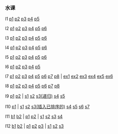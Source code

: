 ### 水课

l1 [p1](l1/l1p1.c) [p2](l1/l1p2.c) [p3](l1/l1p3.c) [p4](l1/l1p4.c) [p5](l1/l1p5.c)

l2 [p1](l2/l2p1.c) [p2](l2/l2p2.c) [p3](l2/l2p3.c) [p4](l2/l2p4.c) [p5](l2/l2p5.c) [p6](l2/l2p6.c)

l3 [p1](l3/l3p1.c) [p2](l3/l3p2.c) [p3](l3/l3p3.c) [p4](l3/l3p4.c) [p5](l3/l3p5.c) [p6](l3/l3p6.c)

l4 [p1](l4/l4p1.c) [p2](l4/l4p2.c) [p3](l4/l4p3.c) [p4](l4/l4p4.c) [p5](l4/l4p5.c) [p6](l4/l4p6.c)

l5 [p1](l5/l5p1.c) [p2](l5/l5p2.c) [p3](l5/l5p3.c) [p4](l5/l5p4.c) [p5](l5/l5p5.c) [p6](l5/l5p6.c)

l6 [p1](l6/l6p1.c) [p2](l6/l6p2.c) [p3](l6/l6p3.c) [p4](l6/l6p4.c) [p5](l6/l6p5.c)

l7 [p1](l7/l7p1.c) [p2](l7/l7p2.c) [p3](l7/l7p3.c) [p4](l7/l7p4.c) [p5](l7/l7p5.c) [p6](l7/l7p6.c) [p7](l7/l7p7.c) [p8](l7/l7p8.c) | [ex1](l7/ex/l7ex1.c) [ex2](l7/ex/l7ex2.c) [ex3](l7/ex/l7ex3.c) [ex4](l7/ex/l7ex4.c) [ex5](l7/ex/l7ex5.c) [ex6](l7/ex/l7ex6.c)

l8 [p1](l8/l8p1.c) [p2](l8/l8p2.c) [p3](l8/l8p3.c) [p4](l8/l8p4.c) [p5](l8/l8p5.c) [p6](l8/l8p6.c) [p7](l8/l8p7.c) [p8](l8/l8p8.c)

l9 [p1](l9/l9p1.c) [p2](l9/l9p2.c) | [s1](l9/snippet/l9s1.c) [s2](l9/snippet/l9s2.c) [s3(递归)](l9/snippet/l9s3.c) [s4](l9/snippet/l9s4.c) [s5](l9/snippet/l9s5.c)

l10 [p1](l10/l10p1.c) | [s1](l10/snippet/l10s1.c) [s2](l10/snippet/l10s2.c) [s3(插入已排序的)](l10/snippet/l10s3.c) [s4](l10/snippet/l10s4.c) [s5](l10/snippet/l10s5.c) [s6](l10/snippet/l10s6.c) [s7](l10/snippet/l10s7.c)

l11 [b1](l11/blank/l11b1.c) [b2](l11/blank/l11b2.c) | [p1](l11/l11p1.c) [p2](l11/snippet/l11p2.c) | [s1](l11/snippet/l11s1.c) [s2](l11/snippet/l11s2.c) [s3](l11/snippet/l11s3.c) [s4](l11/snippet/l11s4.c)

l12 [b1](l12/blank/l12b1.c) [b2](l12/blank/l12b2.c) | [p1](l12/l12p1.c) [p2](l12/snippet/l12p2.c) [p3](l12/snippet/l12p3.c) | [s1](l12/snippet/l12s1.c) [s2](l12/snippet/l12s2.c) [s3](l12/snippet/l12s3.c)
